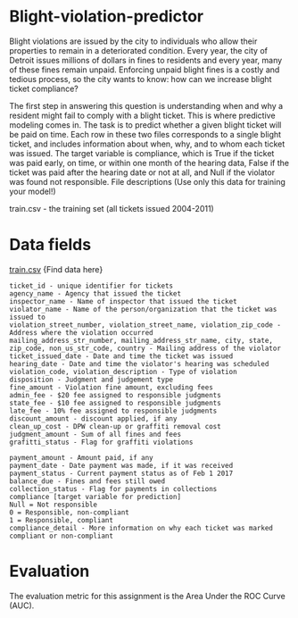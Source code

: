 # Blight-violation-predictor

Blight violations are issued by the city to individuals who allow their properties to remain in a deteriorated condition. Every year, the city of Detroit issues millions of dollars in fines to residents and every year, many of these fines remain unpaid. Enforcing unpaid blight fines is a costly and tedious process, so the city wants to know: how can we increase blight ticket compliance?

The first step in answering this question is understanding when and why a resident might fail to comply with a blight ticket. This is where predictive modeling comes in. The task is to predict whether a given blight ticket will be paid on time. Each row in these two files corresponds to a single blight ticket, and includes information about when, why, and to whom each ticket was issued. The target variable is compliance, which is True if the ticket was paid early, on time, or within one month of the hearing data, False if the ticket was paid after the hearing date or not at all, and Null if the violator was found not responsible. File descriptions (Use only this data for training your model!)

train.csv - the training set (all tickets issued 2004-2011) 

# Data fields
[train.csv](https://drive.google.com/file/d/1u0mnYEoKCAQoYrX9takG_cQ_biOE6DVe/view?usp=sharing) {Find data here}
    
    ticket_id - unique identifier for tickets
    agency_name - Agency that issued the ticket
    inspector_name - Name of inspector that issued the ticket
    violator_name - Name of the person/organization that the ticket was issued to	
	violation_street_number, violation_street_name, violation_zip_code - Address where the violation occurred
	mailing_address_str_number, mailing_address_str_name, city, state, zip_code, non_us_str_code, country - Mailing address of the violator
	ticket_issued_date - Date and time the ticket was issued
	hearing_date - Date and time the violator's hearing was scheduled
	violation_code, violation_description - Type of violation
	disposition - Judgment and judgement type
	fine_amount - Violation fine amount, excluding fees
	admin_fee - $20 fee assigned to responsible judgments
	state_fee - $10 fee assigned to responsible judgments
	late_fee - 10% fee assigned to responsible judgments
	discount_amount - discount applied, if any
	clean_up_cost - DPW clean-up or graffiti removal cost
	judgment_amount - Sum of all fines and fees
	grafitti_status - Flag for graffiti violations
	
	payment_amount - Amount paid, if any
	payment_date - Date payment was made, if it was received
	payment_status - Current payment status as of Feb 1 2017
	balance_due - Fines and fees still owed
	collection_status - Flag for payments in collections
	compliance [target variable for prediction] 
	Null = Not responsible
	0 = Responsible, non-compliant
	1 = Responsible, compliant
	compliance_detail - More information on why each ticket was marked compliant or non-compliant 
# Evaluation
The evaluation metric for this assignment is the Area Under the ROC Curve (AUC).
